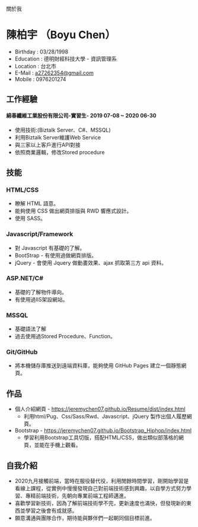 關於我
# 陳柏宇 （Boyu Chen）

* Birthday : 03/28/1998
* Education : 德明財經科技大學 - 資訊管理系
* Location : 台北市
* E-Mail : a27262354@gmail.com
* Mobile : 0976201274

## 工作經驗

#### 綿春纖維工業股份有限公司-實習生- 2019 07-08 ~ 2020 06-30

* 使用技術:(Biztalk Server、C#、MSSQL)
* 利用Biztalk Server維護Web Service
* 與三家以上客戶進行API對接
* 依照商業邏輯，修改Stored procedure

## 技能

### HTML/CSS

* 瞭解 HTML 語意。
* 能夠使用 CSS 做出網頁排版與 RWD 響應式設計。
* 使用 SASS。
 
### Javascript/Framework

* 對 Javascript 有基礎的了解。
* BootStrap - 有使用過做網頁排版。
* jQuery - 會使用 Jquery 做動畫效果、ajax 抓取第三方 api 資料。

### ASP.NET/C#

* 基礎的了解物件導向。
* 有使用過IIS架設網站。

### MSSQL

* 基礎語法了解
* 過去使用過Stored Procedure、Function。

### Git/GitHub

* 將本機儲存庫推送到遠端資料庫，能夠使用 GitHub Pages 建立一個靜態網頁。

## 作品

* 個人介紹網頁 - https://jeremychen07.github.io/Resume/dist/index.html
  * 利用html/Pug、Css/Sass/Rwd、Javascript、jQuery 製作出個人履歷網頁。
* Bootstrap - https://jeremychen07.github.io/Bootstrap_Hiphop/index.html
  * 學習利用Bootstrap工具切版，搭配HTML/CSS，做出類似部落格的網頁，並能在手機上觀看。

## 自我介紹

* 2020九月接觸前端，當時在服役替代役，利用閒餘時間學習，剛開始學習是看線上課程，從實例中慢慢發現自己對前端技術感到興趣，以自學方式努力學習、專精前端技術，先朝向專業前端工程師邁進。
* 喜歡學習新技術，因為了解前端技術學不完，更新速度也滿快，但發現新的東西並學習之後會有成就感。
* 願意溝通與團隊合作，期待能與夥伴們一起朝同個目標前進。
